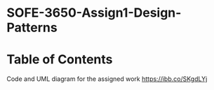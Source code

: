 # SOFE-3650-Assign1-Design-Patterns

# Table of Contents

Code and UML diagram for the assigned work
https://ibb.co/SKgdLYj

